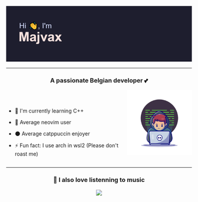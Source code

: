 <div align="center">
    <img src="./image/header.png"/>
</div>

<hr>


<h3 align="center">A passionate Belgian developer 💕</h3>


<div style="display: flex; flex-direction: row;">


<div>

<br/>
<br/>

- 🔭 I'm currently learning C++
  

- 🌱 Average neovim user 
  

- 🌑 Average catppuccin enjoyer
  

- ⚡ Fun fact: I use arch in wsl2 (Please don't roast me)

</div>
<div>
<img src="./image/banner.png" width="200">
</div>
</div>

<hr>


<h3 align="center">🎺 I also love listenning to music</h3>


<div align="center" style="display: flex; align-item: center; justify-content: center;">
    <a href="https://open.spotify.com/user/xavdejam?si=a22f3278dee34437">
        <img src="https://spotify-github-profile.vercel.app/api/view?uid=xavdejam&cover_image=true&theme=compact&show_offline=false&background_color=121212&interchange=true">
    </a>
</div> 